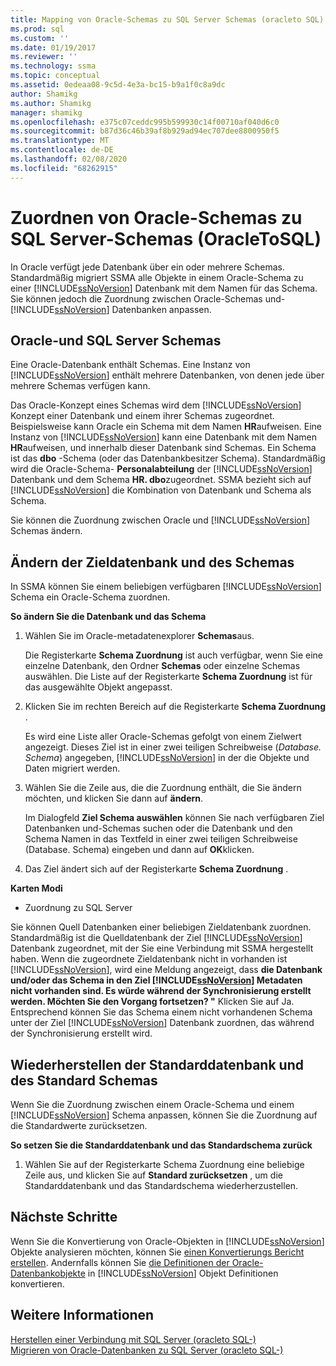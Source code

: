 ```yaml
---
title: Mapping von Oracle-Schemas zu SQL Server Schemas (oracleto SQL) | Microsoft-Dokumentation
ms.prod: sql
ms.custom: ''
ms.date: 01/19/2017
ms.reviewer: ''
ms.technology: ssma
ms.topic: conceptual
ms.assetid: 0edeaa08-9c5d-4e3a-bc15-b9a1f0c8a9dc
author: Shamikg
ms.author: Shamikg
manager: shamikg
ms.openlocfilehash: e375c07ceddc995b599930c14f00710af040d6c0
ms.sourcegitcommit: b87d36c46b39af8b929ad94ec707dee8800950f5
ms.translationtype: MT
ms.contentlocale: de-DE
ms.lasthandoff: 02/08/2020
ms.locfileid: "68262915"
---
```

# <a name="mapping-oracle-schemas-to-sql-server-schemas-oracletosql"></a>Zuordnen von Oracle-Schemas zu SQL Server-Schemas (OracleToSQL)
In Oracle verfügt jede Datenbank über ein oder mehrere Schemas. Standardmäßig migriert SSMA alle Objekte in einem Oracle-Schema zu einer [!INCLUDE[ssNoVersion](../../includes/ssnoversion-md.md)] Datenbank mit dem Namen für das Schema. Sie können jedoch die Zuordnung zwischen Oracle-Schemas und- [!INCLUDE[ssNoVersion](../../includes/ssnoversion-md.md)] Datenbanken anpassen.  
  
## <a name="oracle-and-sql-server-schemas"></a>Oracle-und SQL Server Schemas  
Eine Oracle-Datenbank enthält Schemas. Eine Instanz von [!INCLUDE[ssNoVersion](../../includes/ssnoversion-md.md)] enthält mehrere Datenbanken, von denen jede über mehrere Schemas verfügen kann.  
  
Das Oracle-Konzept eines Schemas wird dem [!INCLUDE[ssNoVersion](../../includes/ssnoversion-md.md)] Konzept einer Datenbank und einem ihrer Schemas zugeordnet. Beispielsweise kann Oracle ein Schema mit dem Namen **HR**aufweisen. Eine Instanz von [!INCLUDE[ssNoVersion](../../includes/ssnoversion-md.md)] kann eine Datenbank mit dem Namen **HR**aufweisen, und innerhalb dieser Datenbank sind Schemas. Ein Schema ist das **dbo** -Schema (oder das Datenbankbesitzer Schema). Standardmäßig wird die Oracle-Schema- **Personalabteilung** der [!INCLUDE[ssNoVersion](../../includes/ssnoversion-md.md)] Datenbank und dem Schema **HR. dbo**zugeordnet. SSMA bezieht sich auf [!INCLUDE[ssNoVersion](../../includes/ssnoversion-md.md)] die Kombination von Datenbank und Schema als Schema.  
  
Sie können die Zuordnung zwischen Oracle und [!INCLUDE[ssNoVersion](../../includes/ssnoversion-md.md)] Schemas ändern.  
  
## <a name="modifying-the-target-database-and-schema"></a>Ändern der Zieldatenbank und des Schemas  
In SSMA können Sie einem beliebigen verfügbaren [!INCLUDE[ssNoVersion](../../includes/ssnoversion-md.md)] Schema ein Oracle-Schema zuordnen.  
  
**So ändern Sie die Datenbank und das Schema**  
  
1.  Wählen Sie im Oracle-metadatenexplorer **Schemas**aus.  
  
    Die Registerkarte **Schema Zuordnung** ist auch verfügbar, wenn Sie eine einzelne Datenbank, den Ordner **Schemas** oder einzelne Schemas auswählen. Die Liste auf der Registerkarte **Schema Zuordnung** ist für das ausgewählte Objekt angepasst.  
  
2.  Klicken Sie im rechten Bereich auf die Registerkarte **Schema Zuordnung** .  
  
    Es wird eine Liste aller Oracle-Schemas gefolgt von einem Zielwert angezeigt. Dieses Ziel ist in einer zwei teiligen Schreibweise (*Database. Schema*) angegeben, [!INCLUDE[ssNoVersion](../../includes/ssnoversion-md.md)] in der die Objekte und Daten migriert werden.  
  
3.  Wählen Sie die Zeile aus, die die Zuordnung enthält, die Sie ändern möchten, und klicken Sie dann auf **ändern**.  
  
    Im Dialogfeld **Ziel Schema auswählen** können Sie nach verfügbaren Ziel Datenbanken und-Schemas suchen oder die Datenbank und den Schema Namen in das Textfeld in einer zwei teiligen Schreibweise (Database. Schema) eingeben und dann auf **OK**klicken.  
  
4.  Das Ziel ändert sich auf der Registerkarte **Schema Zuordnung** .  
  
**Karten Modi**  
  
-   Zuordnung zu SQL Server  
  
Sie können Quell Datenbanken einer beliebigen Zieldatenbank zuordnen. Standardmäßig ist die Quelldatenbank der Ziel [!INCLUDE[ssNoVersion](../../includes/ssnoversion-md.md)] Datenbank zugeordnet, mit der Sie eine Verbindung mit SSMA hergestellt haben. Wenn die zugeordnete Zieldatenbank nicht in vorhanden ist [!INCLUDE[ssNoVersion](../../includes/ssnoversion-md.md)], wird eine Meldung angezeigt, dass **die Datenbank und/oder das Schema in den Ziel [!INCLUDE[ssNoVersion](../../includes/ssnoversion-md.md)] Metadaten nicht vorhanden sind. Es würde während der Synchronisierung erstellt werden. Möchten Sie den Vorgang fortsetzen? "** Klicken Sie auf Ja. Entsprechend können Sie das Schema einem nicht vorhandenen Schema unter der Ziel [!INCLUDE[ssNoVersion](../../includes/ssnoversion-md.md)] Datenbank zuordnen, das während der Synchronisierung erstellt wird.  
  
## <a name="reverting-to-the-default-database-and-schema"></a>Wiederherstellen der Standarddatenbank und des Standard Schemas  
Wenn Sie die Zuordnung zwischen einem Oracle-Schema und einem [!INCLUDE[ssNoVersion](../../includes/ssnoversion-md.md)] Schema anpassen, können Sie die Zuordnung auf die Standardwerte zurücksetzen.  
  
**So setzen Sie die Standarddatenbank und das Standardschema zurück**  
  
1.  Wählen Sie auf der Registerkarte Schema Zuordnung eine beliebige Zeile aus, und klicken Sie auf **Standard zurücksetzen** , um die Standarddatenbank und das Standardschema wiederherzustellen.  
  
## <a name="next-steps"></a>Nächste Schritte  
Wenn Sie die Konvertierung von Oracle-Objekten in [!INCLUDE[ssNoVersion](../../includes/ssnoversion-md.md)] Objekte analysieren möchten, können Sie [einen Konvertierungs Bericht erstellen](assessing-oracle-schemas-for-conversion-oracletosql.md). Andernfalls können Sie [die Definitionen der Oracle-Datenbankobjekte](converting-oracle-schemas-oracletosql.md) in [!INCLUDE[ssNoVersion](../../includes/ssnoversion-md.md)] Objekt Definitionen konvertieren.  
  
## <a name="see-also"></a>Weitere Informationen  
[Herstellen einer Verbindung mit SQL Server &#40;oracleto SQL-&#41;](../../ssma/oracle/connecting-to-sql-server-oracletosql.md)  
[Migrieren von Oracle-Datenbanken zu SQL Server &#40;oracleto SQL-&#41;](../../ssma/oracle/migrating-oracle-databases-to-sql-server-oracletosql.md)  
  
